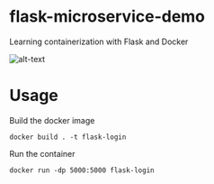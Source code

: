 # flask-microservice-demo
Learning containerization with Flask and Docker

![alt-text](https://i.imgur.com/IGsc97M.gif)


# Usage

Build the docker image

```
docker build . -t flask-login
```

Run the container

```
docker run -dp 5000:5000 flask-login
```



